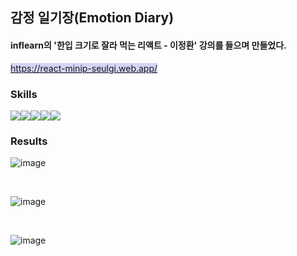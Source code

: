 ## 감정 일기장(Emotion Diary)

#### inflearn의 '한입 크기로 잘라 먹는 리액트 - 이정환' 강의를 들으며 만들었다.<br>

<mark style="background-color: #d4d4f8">https://react-minip-seulgi.web.app/</mark>

### Skills

<img src="https://img.shields.io/badge/JavaScript-FFCA28?style=flat-square&logo=JavaScript&logoColor=white"/><img src="https://img.shields.io/badge/HTML5-E34F26?style=flat-square&logo=HTML&logoColor=white"/><img src="https://img.shields.io/badge/CSS3-1572B6?style=flat-square&logo=CSS&logoColor=white"/><img src="https://img.shields.io/badge/Firebase-FFCA28?style=flat-square&logo=firebase&logoColor=white"/><img src="https://img.shields.io/badge/React-61DAFB?style=flat-square&logo=React&logoColor=black"/>

### Results

![image](https://user-images.githubusercontent.com/102353910/162172093-85a10bfa-8039-4c73-9312-2f44ef7378d8.png)

<br>

![image](https://user-images.githubusercontent.com/102353910/162172459-a582ee83-4432-46eb-8fc2-62eedfb3875e.png)

<br>

![image](https://user-images.githubusercontent.com/102353910/162172561-97baeecf-9075-4f25-9faf-d478aac939e4.png)
